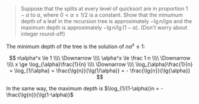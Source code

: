 > Suppose that the splits at every level of quicksort are in proportion $1 -
> \alpha$ to $\alpha$, where $0 < \alpha \le 1/2$ is a constant. Show that the
> minumum depth of a leaf in the recursion tree is approximately
> $-\lg{n}/lg{\alpha}$ and the maximum depth is approximately
> $-\lg{n}/\lg(1-\alpha)$. (Don't worry about integer round-off)

The minimum depth of the tree is the solution of $n\alpha^x \le 1$:

$$ n\alpha^x \le 1 \\\\
   \Downarrow \\\\
   \alpha^x \le \frac 1 n \\\\
   \Downarrow \\\\
   x \ge \log_{\alpha}\frac{1}{n} \\\\
   \Downarrow \\\\
   \log_{\alpha}\frac{1}{n} = \log_{1/\alpha}
                            = \frac{\lg{n}}{\lg(1/\alpha)}
                            = - \frac{\lg{n}}{\lg{\alpha}}
$$

In the same way, the maximum depth is $\log_{1/(1-\alpha)}n = - \frac{\lg{n}}{\lg(1-\alpha)}$
